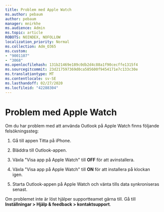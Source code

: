 ```yaml
---
title: Problem med Apple Watch
ms.author: pebaum
author: pebaum
manager: mnirkhe
ms.audience: Admin
ms.topic: article
ROBOTS: NOINDEX, NOFOLLOW
localization_priority: Normal
ms.collection: Adm_O365
ms.custom:
- "9001107"
- "3068"
ms.openlocfilehash: 131b21469e189c0db2d4c88a1f90cecffe1315f4
ms.sourcegitcommit: 23d217597369d0ca585600f9454171e7c133c30e
ms.translationtype: MT
ms.contentlocale: sv-SE
ms.lasthandoff: 02/27/2020
ms.locfileid: "42288304"
---
```

# <a name="trouble-with-the-apple-watch"></a>Problem med Apple Watch

Om du har problem med att använda Outlook på Apple Watch finns följande felsökningssteg: 

1. Gå till appen Titta på iPhone.

2. Bläddra till Outlook-appen.

3. Växla "Visa app på Apple Watch" till **OFF** för att avinstallera.

4. Växla "Visa app på Apple Watch" till **ON** för att installera på klockan igen.

5. Starta Outlook-appen på Apple Watch och vänta tills data synkroniseras senast. 

Om problemet inte är löst hjälper supportteamet gärna till. Gå till **Inställningar > Hjälp & feedback > kontaktsupport**. 